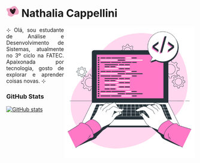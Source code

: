 <h1>
  <img src="assets/img/heart-tit.png" alt="Heart" vertical-align="middle" height="30px"> Nathalia Cappellini
</h1>

<img align="right" height="350px" alt="Work illustrations by Storyset - www.freepik.com" src="/assets/img/vector-dev.png">

<p align="justify">
  ⊹ Olá, sou estudante de Análise e Desenvolvimento de Sistemas, atualmente no 3º ciclo na FATEC. Apaixonada por tecnologia, gosto de explorar e aprender coisas novas. ⊹
</p>

<div align="justify">
  <h3>GitHub Stats</h3>
  
  [![GitHub stats](https://github-readme-stats.vercel.app/api?username=nathaliacappellini&theme=dracula&hide_title=true&show_icons=true&rank_icon=github&count_private=true&include_all_commits=true&line_height=25&border_radius=3)](https://github.com/nathaliacappellini)
</div>

<h1></h1>

<!-- [![Nathi's WakaTime stats](https://github-readme-stats.vercel.app/api/wakatime?username=nathaliacappellini&theme=dracula&line_height=25&border_radius=3&hide_title=true)](https://github.com/nathaliacappellini)
-->
